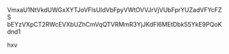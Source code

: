 VmxaU1NtVkdUWGxXYTJoVFlsUldVbFpyVWtOVVJrVjVUbFprYUZadVFYcFZS
bEYzVXpCT2RWcEVXbUZhCmVqQTVRMmR3YjJKdFl6MEtDbk55YkE9PQoKdnd1

hxv